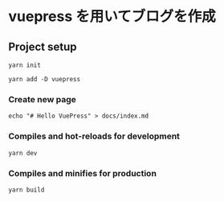 # vuepress を用いてブログを作成

## Project setup

```
yarn init

yarn add -D vuepress
```

### Create new page

```
echo "# Hello VuePress" > docs/index.md
```

### Compiles and hot-reloads for development
```
yarn dev
```

### Compiles and minifies for production
```
yarn build
```
